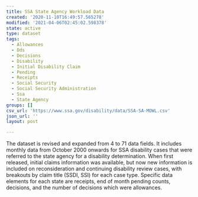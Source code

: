 ```yaml
---
title: SSA State Agency Workload Data
created: '2020-11-10T16:49:57.565278'
modified: '2021-04-06T02:45:02.598378'
state: active
type: dataset
tags:
  - Allowances
  - Dds
  - Decisions
  - Disability
  - Initial Disability Claim
  - Pending
  - Receipts
  - Social Security
  - Social Security Administration
  - Ssa
  - State Agency
groups: []
csv_url: 'https://www.ssa.gov/disability/data/SSA-SA-MOWL.csv'
json_url: ''
layout: post

---
```

The dataset is revised and expanded from 4 to 71 data fields.  It includes monthly data from October 2000 onwards for SSA disability cases that were referred to the state agency for a disability determination.  When first released, initial claims information was available, but now new information is included on reconsideration and continuing disability review cases, with breakouts by claim title (SSDI, SSI) for each case type.  Specific data elements for each state are receipts, end of month pending  counts, decisions, and the number of decisions which were allowances.
